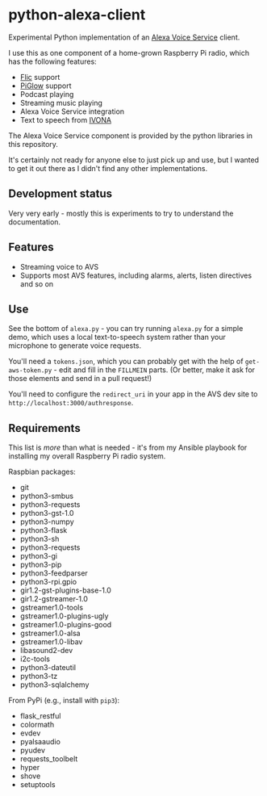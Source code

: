 # python-alexa-client

Experimental Python implementation of an
[Alexa Voice Service](https://developer.amazon.com/alexa-voice-service)
client.

I use this as one component of a home-grown Raspberry Pi radio, which
has the following features:

* [Flic](https://flic.io/) support
* [PiGlow](https://shop.pimoroni.com/products/piglow) support
* Podcast playing
* Streaming music playing
* Alexa Voice Service integration
* Text to speech from [IVONA](https://www.ivona.com/)

The Alexa Voice Service component is provided by the python libraries
in this repository.

It's certainly not ready for anyone else to just pick up and use, but
I wanted to get it out there as I didn't find any other
implementations.

## Development status

Very very early - mostly this is experiments to try to understand the
documentation.

## Features

* Streaming voice to AVS
* Supports most AVS features, including alarms, alerts, listen
directives and so on

## Use

See the bottom of `alexa.py` - you can try running `alexa.py` for a
simple demo, which uses a local text-to-speech system rather than your
microphone to generate voice requests.

You'll need a `tokens.json`, which you can probably get with the help
of `get-aws-token.py` - edit and fill in the `FILLMEIN` parts. (Or
better, make it ask for those elements and send in a pull request!)

You'll need to configure the `redirect_uri` in your app in the AVS dev
site to `http://localhost:3000/authresponse`.

## Requirements

This list is _more_ than what is needed - it's from my Ansible
playbook for installing my overall Raspberry Pi radio system.

Raspbian packages:

 * git
 * python3-smbus
 * python3-requests
 * python3-gst-1.0
 * python3-numpy
 * python3-flask
 * python3-sh
 * python3-requests
 * python3-gi
 * python3-pip
 * python3-feedparser
 * python3-rpi.gpio
 * gir1.2-gst-plugins-base-1.0
 * gir1.2-gstreamer-1.0
 * gstreamer1.0-tools
 * gstreamer1.0-plugins-ugly
 * gstreamer1.0-plugins-good
 * gstreamer1.0-alsa
 * gstreamer1.0-libav
 * libasound2-dev
 * i2c-tools
 * python3-dateutil
 * python3-tz
 * python3-sqlalchemy
	
From PyPi (e.g., install with `pip3`):

 * flask_restful
 * colormath
 * evdev
 * pyalsaaudio
 * pyudev
 * requests_toolbelt
 * hyper
 * shove
 * setuptools
